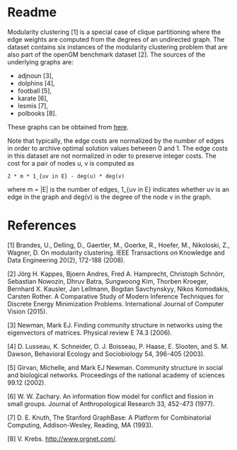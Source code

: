 # Readme

Modularity clustering [1] is a special case of clique partitioning where the edge weights are computed from the degrees 
of an undirected graph. The dataset contains six instances of the modularity clustering problem that are also part
of the openGM benchmark dataset [2]. The sources of the underlying graphs are: 
- adjnoun [3],
- dolphins [4],
- football [5],
- karate [6],
- lesmis [7],
- polbooks [8].

These graphs can be obtained from [here](http://www-personal.umich.edu/~mejn/netdata/).

Note that typically, the edge costs are normalized by the number of edges in order to archive optimal solution values 
between 0 and 1. The edge costs in this dataset are not normalized in oder to preserve integer costs.
The cost for a pair of nodes u, v is computed as 
    
    2 * m * 1_{uv in E} - deg(u) * deg(v)

where m = |E| is the number of edges, 1_{uv in E} indicates whether uv is an edge in the graph and deg(v) is the degree 
of the node v in the graph.  


# References

[1] Brandes, U., Delling, D., Gaertler, M., Goerke, R., Hoefer, M., Nikoloski, Z., Wagner, D. On modularity clustering. 
IEEE Transactions on Knowledge and Data Engineering 20(2), 172-188 (2008).

[2] Jörg H. Kappes, Bjoern Andres, Fred A. Hamprecht, Christoph Schnörr, Sebastian Nowozin, Dhruv Batra, Sungwoong Kim, 
Thorben Kroeger, Bernhard X. Kausler, Jan Lellmann, Bogdan Savchynskyy, Nikos Komodakis, Carsten Rother. 
A Comparative Study of Modern Inference Techniques for Discrete Energy Minimization Problems.
International Journal of Computer Vision (2015).

[3] Newman, Mark EJ. Finding community structure in networks using the eigenvectors of matrices. 
Physical review E 74.3 (2006).

[4] D. Lusseau, K. Schneider, O. J. Boisseau, P. Haase, E. Slooten, and S. M. 
Dawson, Behavioral Ecology and Sociobiology 54, 396-405 (2003).

[5] Girvan, Michelle, and Mark EJ Newman. Community structure in social and biological networks. 
Proceedings of the national academy of sciences 99.12 (2002).

[6] W. W. Zachary. An information flow model for conflict and fission in small groups. Journal of Anthropological 
Research 33, 452-473 (1977).

[7] D. E. Knuth, The Stanford GraphBase: A Platform for Combinatorial Computing, Addison-Wesley, Reading, MA (1993).

[8] V. Krebs. http://www.orgnet.com/.
